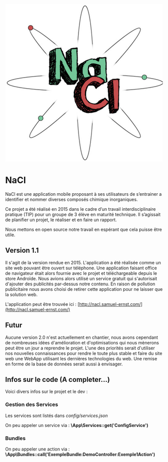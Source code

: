 
![NaCl](https://github.com/KinoxKlark/NaCl/blob/master/res/autres%20documents/logo_2.jpg?raw=true)

# NaCl

NaCl est une application mobile proposant à ses utilisateurs de s’entrainer a identifier et nommer diverses composés chimique inorganiques.

Ce projet a été réalisé en 2015 dans le cadre d’un travail interdisciplinaire pratique (TIP) pour un groupe de 3 élève en maturité technique. Il s’agissait de planifier un projet, le réaliser et en faire un rapport.

Nous mettons en open source notre travail en espérant que cela puisse être utile.

## Version 1.1

Il s'agit de la version rendue en 2015. L'application a été réalisée comme un site web pouvant être ouvert sur téléphone. Une application faisant office de navigateur était alors fournie avec le projet et téléchargeable depuis le store Androïde. Nous avions alors utilisé un service gratuit qui s'autorisait d'ajouter des publicités par-dessus notre contenu. En raison de pollution publicitaire nous avons choisi de retirer cette application pour ne laisser que la solution web.

L'application peut être trouvée ici : [http://nacl.samuel-ernst.com/](http://nacl.samuel-ernst.com/)

## Futur

Aucune version 2.0 n'est actuellement en chantier, nous avons cependant de nombreuses idées d'amélioration et d'optimisations qui nous mènerons peut être un jour a reprendre le projet. L'une des priorités serait d'utiliser nos nouvelles connaissances pour rendre le toute plus stable et faire du site web une WebApp utilisant les dernières technologies du web. Une remise en forme de la base de données serait aussi à envisager.

## Infos sur le code (A completer...)

Voici divers infos sur le projet et le dev :

### Gestion des Services

Les services sont listés dans *config/services.json*

On peu appeler un service via : **\App\Services::get('ConfigService')**

### Bundles

On peu appeler une action via : **\App\Bundles::call('ExempleBundle:DemoController:Exemple1Action')**
